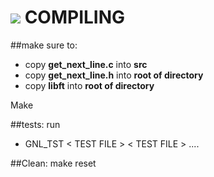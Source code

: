 ![](https://www.nicolamanzini.com/wp-content/uploads/2018/01/get_next_line-cover.png)
COMPILING
=============
##make sure to:
- copy <b>get_next_line.c</b> into <b>src</b>
- copy <b>get_next_line.h</b> into <b>root of directory</b>
- copy <b>libft</b> into <b>root of directory</b>

 Make

##tests:
run
- GNL_TST   < TEST FILE > < TEST FILE > .... 

##Clean:
make reset
